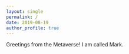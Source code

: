 ```yaml
---
layout: single
permalink: /
date: 2019-08-19
author_profile: true
---
```


Greetings from the Metaverse! I am called Mark.